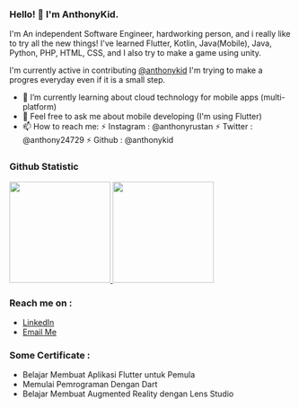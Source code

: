 ### Hello! 👋 I'm AnthonyKid.

I'm An independent Software Engineer, hardworking person, and i really like to try all the new things! I've learned Flutter, Kotlin, Java(Mobile), Java, Python, PHP, HTML, CSS, and I also try to make a game using unity.

I'm currently active in contributing <a href="https://github.com/anthonykid">@anthonykid</a> I'm trying to make a progres everyday even if it is a small step.

- 🌱 I’m currently learning about cloud technology for mobile apps (multi-platform)
- 💬 Feel free to ask me about mobile developing (I'm using Flutter)
- 📫 How to reach me:
  ⚡ Instagram : @anthonyrustan
  ⚡ Twitter   : @anthony24729
  ⚡ Github    : @anthonykid
 
### Github Statistic
<p align="left">
<a href="https://github.com/anthonykid">
  <img height="180em" src="https://github-readme-stats-eight-theta.vercel.app/api?username=anthonykid&show_icons=true&theme=algolia&include_all_commits=true&count_private=true"/>
  <img height="180em" src="https://github-readme-stats-eight-theta.vercel.app/api/top-langs/?username=anthonykid&layout=compact&langs_count=8&theme=algolia"/>
</a>
</p>

### Reach me on :
- <a href="https://www.linkedin.com/in/anthony-dicky-rustan/">LinkedIn</a>
- <a href="mailto:dickya630@gmail.com">Email Me</a>

### Some Certificate :
- Belajar Membuat Aplikasi Flutter untuk Pemula
- Memulai Pemrograman Dengan Dart 
- Belajar Membuat Augmented Reality dengan Lens Studio 
